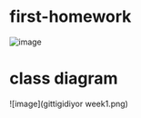 # first-homework

![image](https://user-images.githubusercontent.com/58683636/128644609-af897280-df43-44ae-9956-cd9fc2e1adc6.png)

# class diagram

![image](gittigidiyor week1.png)
